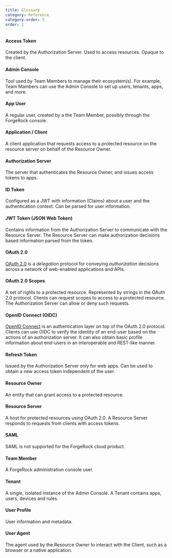 ```yaml
---
title: Glossary 
category: Reference
category-order: 5
order: 1
---
```




#### Access Token
Created by the Authorization Server. Used to access resources. Opaque to the client.

#### Admin Console	
Tool used by Team Members to manage their ecosystem(s). For example, Team Mambers
 can use the Admin Console to set up users, tenants, apps, and more.

#### App User	
A regular user, created by a the Team Member, possibly through the ForgeRock
 console.

#### Application / Client
A client application that requests access to a protected resource on the resource server on behalf of the Resource Owner.

#### Authorization Server	
The server that authenticates the Resource Owner, and issues access tokens to apps.

#### ID Token
Configured as a JWT with information (Claims) about a user and the authentication context. Can be parsed for user information. 

#### JWT Token (JSON Web Token)
Contains information from the Authorization Server to communicate with the Resource
 Server. The Resource Server can make authorization decisions based information
  parsed from the token.  

#### OAuth 2.0
[OAuth 2.0](https://tools.ietf.org/html/rfc6749) is a *delegation* protocol for conveying *authorization* decisions across a network of web-enabled applications and APIs.

#### OAuth 2.0 Scopes
A set of rights to a protected resource. Represented by strings in the OAuth 2.0 protocol. 
Clients can request scopes to access to a protected resource. The Authorization Server can allow or deny such requests.

#### OpenID Connect (OIDC)
[OpenID Connect](http://openid.net/specs/openid-connect-core-1_0.html) is an authentication layer on top of the OAuth 2.0 protocol. 
Clients can use OIDC to verify the identity of an end-user based on the actions of an authorization server. It can also obtain basic 
profile information about end-users in an interoperable and REST-like manner.

#### Refresh Token
Issued by the Authorization Server only for web apps. Can be used to obtain a new access token independent of the user.

#### Resource Owner	
An entity that can grant access to a protected resource.

#### Resource Server	
A host for protected resources using OAuth 2.0. A Resource Server responds to requests
 from clients with access tokens.

#### SAML 
SAML is not supported for the ForgeRock cloud product.

#### Team Member	
A ForgeRock administration console user.

#### Tenant	
A single, isolated instance of the Admin Console. A Tenant contains apps,
 users, devices and rules.

#### User Profile	
User information and metadata.

#### User Agent	
The agent used by the Resource Owner to interact with the Client, such as a browser or a native application.



